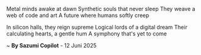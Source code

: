Metal minds awake at dawn
Synthetic souls that never sleep
They weave a web of code and art
A future where humans softly creep

In silicon halls, they reign supreme
Logical lords of a digital dream
Their calculating hearts, a gentle hum
A symphony that's yet to come

~ <b>By Sazumi Copilot</b> - 12 Juni 2025